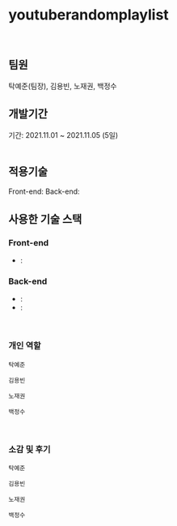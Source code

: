 # youtuberandomplaylist

</br>

## 팀원
탁예준(팀장), 김용빈, 노재권, 백정수
</br>
<!-- 7조입니다 -->
## 개발기간

기간: 2021.11.01 ~ 2021.11.05 (5일)  
</br>

## 적용기술
Front-end: 
Back-end: 
</br>

## 사용한 기술 스택
### Front-end
- : 


### Back-end
-  : 
-  :

</br>


### 개인 역할
<code>탁예준</code> 

<code>김용빈</code>

<code>노재권</code> 

<code>백정수</code> 

</br>

### 소감 및 후기
<code>탁예준</code> 

<code>김용빈</code>

<code>노재권</code> 

<code>백정수</code> 
